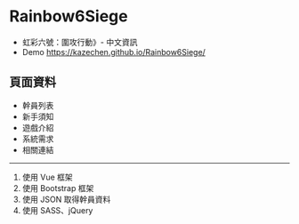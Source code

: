 # Rainbow6Siege
 - 虹彩六號：圍攻行動》- 中文資訊
 - Demo https://kazechen.github.io/Rainbow6Siege/
 
 ## 頁面資料
 - 幹員列表
 - 新手須知
 - 遊戲介紹
 - 系統需求
 - 相關連結
 
<hr>

 1. 使用 Vue 框架
 2. 使用 Bootstrap 框架
 3. 使用 JSON 取得幹員資料
 4. 使用 SASS、jQuery
